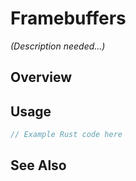 # Framebuffers

*(Description needed...)*

## Overview

## Usage

```rust
// Example Rust code here
```

## See Also

